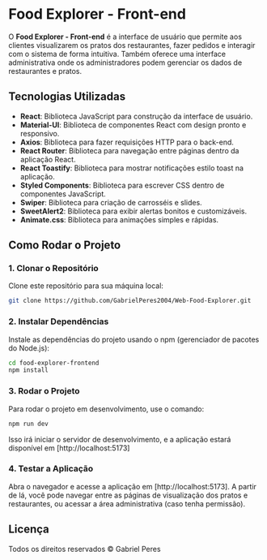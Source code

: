 
# Food Explorer - Front-end

O **Food Explorer - Front-end** é a interface de usuário que permite aos clientes visualizarem os pratos dos restaurantes, fazer pedidos e interagir com o sistema de forma intuitiva. Também oferece uma interface administrativa onde os administradores podem gerenciar os dados de restaurantes e pratos.

## Tecnologias Utilizadas

- **React**: Biblioteca JavaScript para construção da interface de usuário.
- **Material-UI**: Biblioteca de componentes React com design pronto e responsivo.
- **Axios**: Biblioteca para fazer requisições HTTP para o back-end.
- **React Router**: Biblioteca para navegação entre páginas dentro da aplicação React.
- **React Toastify**: Biblioteca para mostrar notificações estilo toast na aplicação.
- **Styled Components**: Biblioteca para escrever CSS dentro de componentes JavaScript.
- **Swiper**: Biblioteca para criação de carrosséis e slides.
- **SweetAlert2**: Biblioteca para exibir alertas bonitos e customizáveis.
- **Animate.css**: Biblioteca para animações simples e rápidas.

## Como Rodar o Projeto

### 1. Clonar o Repositório

Clone este repositório para sua máquina local:

```bash
git clone https://github.com/GabrielPeres2004/Web-Food-Explorer.git
```

### 2. Instalar Dependências

Instale as dependências do projeto usando o npm (gerenciador de pacotes do Node.js):

```bash
cd food-explorer-frontend
npm install
```

### 3. Rodar o Projeto

Para rodar o projeto em desenvolvimento, use o comando:

```bash
npm run dev
```

Isso irá iniciar o servidor de desenvolvimento, e a aplicação estará disponível em [http://localhost:5173]

### 4. Testar a Aplicação

Abra o navegador e acesse a aplicação em [http://localhost:5173]. A partir de lá, você pode navegar entre as páginas de visualização dos pratos e restaurantes, ou acessar a área administrativa (caso tenha permissão).

## Licença

Todos os direitos reservados © Gabriel Peres
